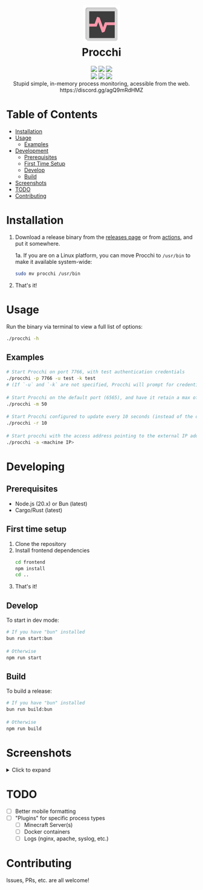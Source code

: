 <div align=center>
  <h1>
    <img height="100px" src="frontend/src/assets/procchi_icon.png" />
    <br />
    Procchi
  </h1>
</div>

<div align="center">
 <img src="https://img.shields.io/github/actions/workflow/status/SpikeHD/procchi/build.yml" />
 <img src="https://img.shields.io/github/package-json/v/SpikeHD/procchi" />
 <img src="https://img.shields.io/github/repo-size/SpikeHD/procchi" />
</div>
<div align="center">
 <img src="https://img.shields.io/github/commit-activity/m/SpikeHD/procchi" />
 <img src="https://img.shields.io/github/release-date/SpikeHD/procchi" />
 <img src="https://img.shields.io/github/stars/SpikeHD/procchi" />
</div>

<div align="center">
  Stupid simple, in-memory process monitoring, acessible from the web.
  <br />
  https://discord.gg/agQ9mRdHMZ
</div>


# Table of Contents

* [Installation](#installation)
* [Usage](#usage)
  * [Examples](#examples)
* [Development](#development)
  * [Prerequisites](#prerequisites)
  * [First Time Setup](#first-time-setup)
  * [Develop](#develop)
  * [Build](#build)
* [Screenshots](#screenshots)
* [TODO](#todo)
* [Contributing](#contributing)

# Installation

1. Download a release binary from the [releases page](https://github.com/SpikeHD/procchi/releases) or from [actions](https://github.com/SpikeHD/procchi/actions), and put it somewhere.

   1a. If you are on a Linux platform, you can move Procchi to `/usr/bin` to make it available system-wide:
    ```sh
    sudo mv procchi /usr/bin
    ```
3. That's it!

# Usage

Run the binary via terminal to view a full list of options:

```sh
./procchi -h
```

## Examples

```sh
# Start Procchi on port 7766, with test authentication credentials
./procchi -p 7766 -u test -k test
# (If `-u` and `-k` are not specified, Procchi will prompt for credentials before deploying the web server, which is reccommended)

# Start Procchi on the default port (6565), and have it retain a max of 50 elements in metric history for each metric
./procchi -m 50

# Start Procchi configured to update every 10 seconds (instead of the default of 5 seconds)
./procchi -r 10

# Start procchi with the access address pointing to the external IP address of the machine
./procchi -a <machine IP>
```

# Developing

## Prerequisites

* Node.js (20.x) or Bun (latest)
* Cargo/Rust (latest)

## First time setup

1. Clone the repository
2. Install frontend dependencies
    ```sh
    cd frontend
    npm install
    cd ..
    ```
3. That's it!

## Develop

To start in dev mode:
```sh
# If you have "bun" installed
bun run start:bun

# Otherwise
npm run start
```

## Build

To build a release:
```sh
# If you have "bun" installed
bun run build:bun

# Otherwise
npm run build
```

# Screenshots

<details>
  <summary>Click to expand</summary>
  <img width="1676" alt="image" src="https://github.com/SpikeHD/Procchi/assets/25207995/6ae92787-b3df-4522-a657-ad79d99c626f">
</details>

# TODO

* [ ] Better mobile formatting
* [ ] "Plugins" for specific process types
  * [ ] Minecraft Server(s)
  * [ ] Docker containers
  * [ ] Logs (nginx, apache, syslog, etc.)

# Contributing

Issues, PRs, etc. are all welcome!


